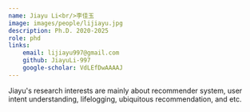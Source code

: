 ```yaml
---
name: Jiayu Li<br/>李佳玉
image: images/people/lijiayu.jpg  
description: Ph.D. 2020-2025  
role: phd  
links:  
    email: lijiayu997@gmail.com  
    github: JiayuLi-997  
    google-scholar: VdLEfDwAAAAJ  
---
```


Jiayu's research interests are mainly about recommender system, user intent understanding, lifelogging, ubiquitous recommendation, and etc.